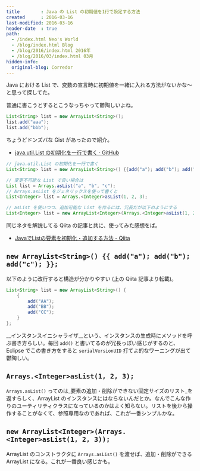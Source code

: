 ```yaml
---
title        : Java の List の初期値を1行で設定する方法
created      : 2016-03-16
last-modified: 2016-03-16
header-date  : true
path:
  - /index.html Neo's World
  - /blog/index.html Blog
  - /blog/2016/index.html 2016年
  - /blog/2016/03/index.html 03月
hidden-info:
  original-blog: Corredor
---
```


Java における List で、変数の宣言時に初期値を一緒に入れる方法がないかな～と思って探してた。

普通に書こうとするとこうなっちゃって鬱陶しいよね。

```java
List<String> list = new ArrayList<String>();
list.add("aaa");
list.add("bbb");
```

ちょうどドンズバな Gist があったので紹介。

- [java.util.List の初期化を一行で書く · GitHub](https://gist.github.com/akishin/401951)

```java
// java.util.List の初期化を一行で書く
List<String> list = new ArrayList<String>() {{add("a"); add("b"); add("c");}};

// 変更不可能な List で良い場合は
List list = Arrays.asList("a", "b", "c");
// Arrays.asList をジェネリックスを使って書くと
List<Integer> list = Arrays.<Integer>asList(1, 2, 3);

// asList を使いつつ、追加可能な List を作るには、冗長だが以下のようにする
List<Integer> list = new ArrayList<Integer>(Arrays.<Integer>asList(1, 2, 3));
```

同じネタを解説してる Qiita の記事と共に、使ってみた感想をば。

- [JavaでListの要素を初期化・追加する方法 - Qiita](http://qiita.com/yuki2006/items/be1433c50002cc24603b)

## `new ArrayList<String>() {{ add("a"); add("b"); add("c"); }};`

以下のように改行すると構造が分かりやすい (上の Qiita 記事より転載)。

```java
List<String> list = new ArrayList<String>() {
    {
        add("AA");
        add("BB");
        add("CC");
    }
};
```

__インスタンスイニシャライザ__という、インスタンスの生成時にメソッドを呼ぶ書き方らしい。毎回 `add()` と書いてるのが冗長っぽい感じがするのと、Eclipse でこの書き方をすると `serialVersionUID` 打てよ的なワーニングが出て鬱陶しい。

## `Arrays.<Integer>asList(1, 2, 3);`

`Arrays.asList()` ってのは_要素の追加・削除ができない固定サイズのリスト_を返すらしく、ArrayList のインスタンスにはならないんだとか。なんでこんな作りのユーティリティクラスになっているのかはよく知らない。リストを後から操作することがなくて、参照専用なのであれば、これが一番シンプルかな。

## `new ArrayList<Integer>(Arrays.<Integer>asList(1, 2, 3));`

ArrayList のコンストラクタに `Arrays.asList()` を渡せば、追加・削除ができる ArrayList になる。これが一番良い感じかも。
